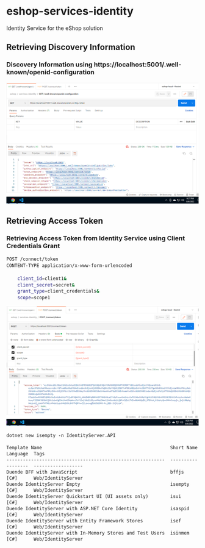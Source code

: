 # eshop-services-identity

Identity Service for the eShop solution

## Retrieving Discovery Information

### Discovery Information using https://localhost:5001/.well-known/openid-configuration

![Openid Configuration |150x150](./Documentation/Images/Openid_Configuration.PNG)

## Retrieving Access Token

### Retrieving Access Token from Identity Service using Client Credentials Grant

```bash
POST /connect/token
CONTENT-TYPE application/x-www-form-urlencoded

    client_id=client1&
    client_secret=secret&
    grant_type=client_credentials&
    scope=scope1
```

![Access Token Retrieval |150x150](./Documentation/Images/Access_Token_Retrieval.PNG)

```
dotnet new isempty -n IdentityServer.API

Template Name                                               Short Name  Language  Tags
----------------------------------------------------------  ----------  --------  ------------------
Duende BFF with JavaScript                                  bffjs       [C#]      Web/IdentityServer
Duende IdentityServer Empty                                 isempty     [C#]      Web/IdentityServer
Duende IdentityServer Quickstart UI (UI assets only)        isui        [C#]      Web/IdentityServer
Duende IdentityServer with ASP.NET Core Identity            isaspid     [C#]      Web/IdentityServer
Duende IdentityServer with Entity Framework Stores          isef        [C#]      Web/IdentityServer
Duende IdentityServer with In-Memory Stores and Test Users  isinmem     [C#]      Web/IdentityServer
```
